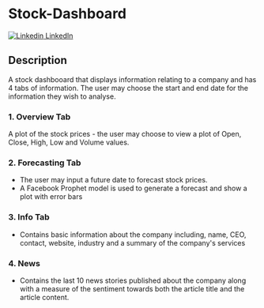 # Stock-Dashboard

[![Linkedin](https://i.stack.imgur.com/gVE0j.png) LinkedIn](www.linkedin.com/in/bonga-dumakude-40b1102b8)

## Description
A stock dashbooard that displays information relating to a company and has 4 tabs of information. The user may choose the start and end date for the information they wish to analyse.

### 1. Overview Tab
A plot of the stock prices - the user may choose to view a plot of Open, Close, High, Low and Volume values. 

### 2. Forecasting Tab
- The user may input a future date to forecast stock prices.
- A Facebook Prophet model is used to generate a forecast and show a plot with error bars

### 3. Info Tab
- Contains basic information about the company including, name, CEO, contact, website, industry and a summary of the company's services

### 4. News 
- Contains the last 10 news stories published about the company along with a measure of the sentiment towards both the article title and the article content.
